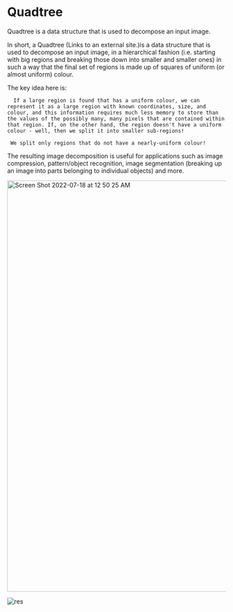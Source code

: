 # Quadtree
Quadtree is a data structure that is used to decompose an input image.

In short, a Quadtree  (Links to an external site.)is a data structure that is used to decompose an input image, in a hierarchical fashion (i.e. starting with big regions and breaking those down into smaller and smaller ones) in such a way that the final set of regions is made up of squares of uniform (or almost uniform) colour.

The key idea here is:

      If a large region is found that has a uniform colour, we can represent it as a large region with known coordinates, size, and colour, and this information requires much less memory to store than the values of the possibly many, many pixels that are contained within that region. If, on the other hand, the region doesn't have a uniform colour - well, then we split it into smaller sub-regions!

     We split only regions that do not have a nearly-uniform colour!

 The resulting image decomposition is useful for applications such as image compression, pattern/object recognition, image segmentation (breaking up an image into parts belonging to individual objects) and more.
 
 <img width="947" alt="Screen Shot 2022-07-18 at 12 50 25 AM" src="https://user-images.githubusercontent.com/56856829/179447186-36787da7-238f-4a60-9b71-ae3f1dabeab8.png">

 
 ![res](https://user-images.githubusercontent.com/56856829/179447169-743b3768-d327-43a8-aba9-bb2de08d2efe.gif)
